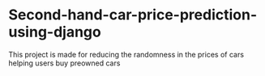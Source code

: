 # Second-hand-car-price-prediction-using-django
This project is made for reducing the randomness in the prices of cars helping users buy preowned cars
